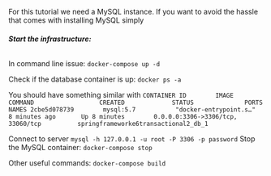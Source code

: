 
For this tutorial we need a MySQL instance. If you want to avoid the
hassle that comes with installing MySQL simply 

###### **Start the infrastructure:**

 In command line issue: 
    `docker-compose up -d`

 Check if the database container is up:
    `docker ps -a`

 You should have something similar with
 `CONTAINER ID        IMAGE               COMMAND                  CREATED             STATUS              PORTS                                      NAMES
 2cbe5d078739        mysql:5.7           "docker-entrypoint.s…"   8 minutes ago       Up 8 minutes        0.0.0.0:3306->3306/tcp, 33060/tcp          springframeworke6transactional2_db_1
 `
 
 Connect to server
    `mysql -h 127.0.0.1 -u root -P 3306 -p password`
 Stop the MySQL container:
    `docker-compose stop`

Other useful commands:
`docker-compose build`